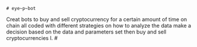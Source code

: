     # eye~p~bot 
Creat bots to buy and sell cryptocurrency for a certain amount of time on  chain all coded with different strategies on how to analyze the data make a decision based on the data and parameters set then buy and sell cryptocurrencies l. #
